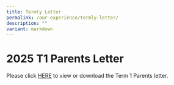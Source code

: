 ```yaml
---
title: Termly Letter
permalink: /our-experience/termly-letter/
description: ""
variant: markdown
---
```

# **2025 T1 Parents Letter**

Please click [HERE](/files/SFSS_2025_T1_Parents_Letter.pdf) to view or download the Term 1 Parents letter.